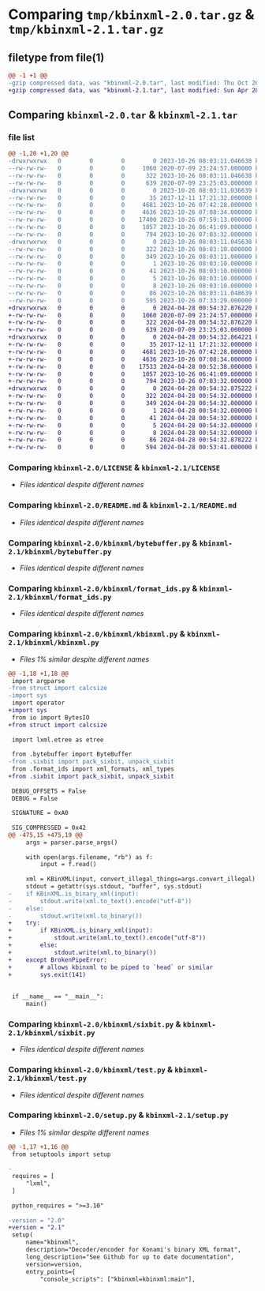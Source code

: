 # Comparing `tmp/kbinxml-2.0.tar.gz` & `tmp/kbinxml-2.1.tar.gz`

## filetype from file(1)

```diff
@@ -1 +1 @@
-gzip compressed data, was "kbinxml-2.0.tar", last modified: Thu Oct 26 08:03:11 2023, max compression
+gzip compressed data, was "kbinxml-2.1.tar", last modified: Sun Apr 28 00:54:32 2024, max compression
```

## Comparing `kbinxml-2.0.tar` & `kbinxml-2.1.tar`

### file list

```diff
@@ -1,20 +1,20 @@
-drwxrwxrwx   0        0        0        0 2023-10-26 08:03:11.046638 kbinxml-2.0/
--rw-rw-rw-   0        0        0     1060 2020-07-09 23:24:57.000000 kbinxml-2.0/LICENSE
--rw-rw-rw-   0        0        0      322 2023-10-26 08:03:11.046638 kbinxml-2.0/PKG-INFO
--rw-rw-rw-   0        0        0      639 2020-07-09 23:25:03.000000 kbinxml-2.0/README.md
-drwxrwxrwx   0        0        0        0 2023-10-26 08:03:11.036639 kbinxml-2.0/kbinxml/
--rw-rw-rw-   0        0        0       35 2017-12-11 17:21:32.000000 kbinxml-2.0/kbinxml/__init__.py
--rw-rw-rw-   0        0        0     4681 2023-10-26 07:42:28.000000 kbinxml-2.0/kbinxml/bytebuffer.py
--rw-rw-rw-   0        0        0     4636 2023-10-26 07:08:34.000000 kbinxml-2.0/kbinxml/format_ids.py
--rw-rw-rw-   0        0        0    17400 2023-10-26 07:59:13.000000 kbinxml-2.0/kbinxml/kbinxml.py
--rw-rw-rw-   0        0        0     1057 2023-10-26 06:41:09.000000 kbinxml-2.0/kbinxml/sixbit.py
--rw-rw-rw-   0        0        0      794 2023-10-26 07:03:32.000000 kbinxml-2.0/kbinxml/test.py
-drwxrwxrwx   0        0        0        0 2023-10-26 08:03:11.045638 kbinxml-2.0/kbinxml.egg-info/
--rw-rw-rw-   0        0        0      322 2023-10-26 08:03:10.000000 kbinxml-2.0/kbinxml.egg-info/PKG-INFO
--rw-rw-rw-   0        0        0      349 2023-10-26 08:03:11.000000 kbinxml-2.0/kbinxml.egg-info/SOURCES.txt
--rw-rw-rw-   0        0        0        1 2023-10-26 08:03:10.000000 kbinxml-2.0/kbinxml.egg-info/dependency_links.txt
--rw-rw-rw-   0        0        0       41 2023-10-26 08:03:10.000000 kbinxml-2.0/kbinxml.egg-info/entry_points.txt
--rw-rw-rw-   0        0        0        5 2023-10-26 08:03:10.000000 kbinxml-2.0/kbinxml.egg-info/requires.txt
--rw-rw-rw-   0        0        0        8 2023-10-26 08:03:10.000000 kbinxml-2.0/kbinxml.egg-info/top_level.txt
--rw-rw-rw-   0        0        0       86 2023-10-26 08:03:11.048639 kbinxml-2.0/setup.cfg
--rw-rw-rw-   0        0        0      595 2023-10-26 07:33:29.000000 kbinxml-2.0/setup.py
+drwxrwxrwx   0        0        0        0 2024-04-28 00:54:32.876220 kbinxml-2.1/
+-rw-rw-rw-   0        0        0     1060 2020-07-09 23:24:57.000000 kbinxml-2.1/LICENSE
+-rw-rw-rw-   0        0        0      322 2024-04-28 00:54:32.876220 kbinxml-2.1/PKG-INFO
+-rw-rw-rw-   0        0        0      639 2020-07-09 23:25:03.000000 kbinxml-2.1/README.md
+drwxrwxrwx   0        0        0        0 2024-04-28 00:54:32.864221 kbinxml-2.1/kbinxml/
+-rw-rw-rw-   0        0        0       35 2017-12-11 17:21:32.000000 kbinxml-2.1/kbinxml/__init__.py
+-rw-rw-rw-   0        0        0     4681 2023-10-26 07:42:28.000000 kbinxml-2.1/kbinxml/bytebuffer.py
+-rw-rw-rw-   0        0        0     4636 2023-10-26 07:08:34.000000 kbinxml-2.1/kbinxml/format_ids.py
+-rw-rw-rw-   0        0        0    17533 2024-04-28 00:52:38.000000 kbinxml-2.1/kbinxml/kbinxml.py
+-rw-rw-rw-   0        0        0     1057 2023-10-26 06:41:09.000000 kbinxml-2.1/kbinxml/sixbit.py
+-rw-rw-rw-   0        0        0      794 2023-10-26 07:03:32.000000 kbinxml-2.1/kbinxml/test.py
+drwxrwxrwx   0        0        0        0 2024-04-28 00:54:32.875222 kbinxml-2.1/kbinxml.egg-info/
+-rw-rw-rw-   0        0        0      322 2024-04-28 00:54:32.000000 kbinxml-2.1/kbinxml.egg-info/PKG-INFO
+-rw-rw-rw-   0        0        0      349 2024-04-28 00:54:32.000000 kbinxml-2.1/kbinxml.egg-info/SOURCES.txt
+-rw-rw-rw-   0        0        0        1 2024-04-28 00:54:32.000000 kbinxml-2.1/kbinxml.egg-info/dependency_links.txt
+-rw-rw-rw-   0        0        0       41 2024-04-28 00:54:32.000000 kbinxml-2.1/kbinxml.egg-info/entry_points.txt
+-rw-rw-rw-   0        0        0        5 2024-04-28 00:54:32.000000 kbinxml-2.1/kbinxml.egg-info/requires.txt
+-rw-rw-rw-   0        0        0        8 2024-04-28 00:54:32.000000 kbinxml-2.1/kbinxml.egg-info/top_level.txt
+-rw-rw-rw-   0        0        0       86 2024-04-28 00:54:32.878222 kbinxml-2.1/setup.cfg
+-rw-rw-rw-   0        0        0      594 2024-04-28 00:53:41.000000 kbinxml-2.1/setup.py
```

### Comparing `kbinxml-2.0/LICENSE` & `kbinxml-2.1/LICENSE`

 * *Files identical despite different names*

### Comparing `kbinxml-2.0/README.md` & `kbinxml-2.1/README.md`

 * *Files identical despite different names*

### Comparing `kbinxml-2.0/kbinxml/bytebuffer.py` & `kbinxml-2.1/kbinxml/bytebuffer.py`

 * *Files identical despite different names*

### Comparing `kbinxml-2.0/kbinxml/format_ids.py` & `kbinxml-2.1/kbinxml/format_ids.py`

 * *Files identical despite different names*

### Comparing `kbinxml-2.0/kbinxml/kbinxml.py` & `kbinxml-2.1/kbinxml/kbinxml.py`

 * *Files 1% similar despite different names*

```diff
@@ -1,18 +1,18 @@
 import argparse
-from struct import calcsize
-import sys
 import operator
+import sys
 from io import BytesIO
+from struct import calcsize
 
 import lxml.etree as etree
 
 from .bytebuffer import ByteBuffer
-from .sixbit import pack_sixbit, unpack_sixbit
 from .format_ids import xml_formats, xml_types
+from .sixbit import pack_sixbit, unpack_sixbit
 
 DEBUG_OFFSETS = False
 DEBUG = False
 
 SIGNATURE = 0xA0
 
 SIG_COMPRESSED = 0x42
@@ -475,15 +475,19 @@
     args = parser.parse_args()
 
     with open(args.filename, "rb") as f:
         input = f.read()
 
     xml = KBinXML(input, convert_illegal_things=args.convert_illegal)
     stdout = getattr(sys.stdout, "buffer", sys.stdout)
-    if KBinXML.is_binary_xml(input):
-        stdout.write(xml.to_text().encode("utf-8"))
-    else:
-        stdout.write(xml.to_binary())
+    try:
+        if KBinXML.is_binary_xml(input):
+            stdout.write(xml.to_text().encode("utf-8"))
+        else:
+            stdout.write(xml.to_binary())
+    except BrokenPipeError:
+        # allows kbinxml to be piped to `head` or similar
+        sys.exit(141)
 
 
 if __name__ == "__main__":
     main()
```

### Comparing `kbinxml-2.0/kbinxml/sixbit.py` & `kbinxml-2.1/kbinxml/sixbit.py`

 * *Files identical despite different names*

### Comparing `kbinxml-2.0/kbinxml/test.py` & `kbinxml-2.1/kbinxml/test.py`

 * *Files identical despite different names*

### Comparing `kbinxml-2.0/setup.py` & `kbinxml-2.1/setup.py`

 * *Files 1% similar despite different names*

```diff
@@ -1,17 +1,16 @@
 from setuptools import setup
 
-
 requires = [
     "lxml",
 ]
 
 python_requires = ">=3.10"
 
-version = "2.0"
+version = "2.1"
 setup(
     name="kbinxml",
     description="Decoder/encoder for Konami's binary XML format",
     long_description="See Github for up to date documentation",
     version=version,
     entry_points={
         "console_scripts": ["kbinxml=kbinxml:main"],
```

